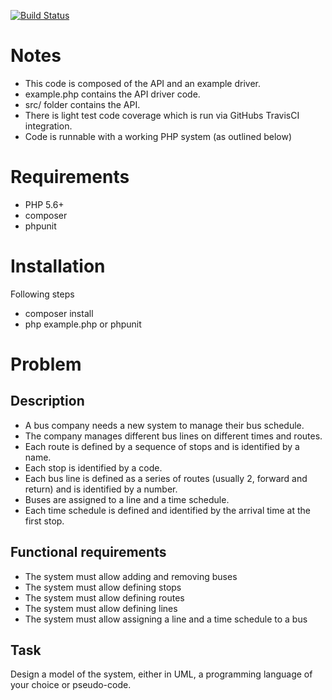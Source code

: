 [![Build Status](https://travis-ci.org/jmortlock/TransportSimulator.svg?branch=master)](https://travis-ci.org/jmortlock/TransportSimulator)

# Notes
* This code is composed of the API and an example driver.
* example.php contains the API driver code.
* src/ folder contains the API.
* There is light test code coverage which is run via GitHubs TravisCI integration.
* Code is runnable with a working PHP system (as outlined below)

# Requirements
 * PHP 5.6+
 * composer
 * phpunit

# Installation
Following steps
* composer install
* php example.php or phpunit

# Problem

## Description

* A bus company needs a new system to manage their bus schedule.
* The company manages different bus lines on different times and routes.
* Each route is defined by a sequence of stops and is identified by a name.
* Each stop is identified by a code.
* Each bus line is defined as a series of routes (usually 2, forward and return) and is identified by a number.
* Buses are assigned to a line and a time schedule.
* Each time schedule is defined and identified by the arrival time at the first stop.

## Functional requirements

* The system must allow adding and removing buses
* The system must allow defining stops
* The system must allow defining routes
* The system must allow defining lines
* The system must allow assigning a line and a time schedule to a bus

## Task
Design a model of the system, either in UML, a programming language of your choice or pseudo-code.
